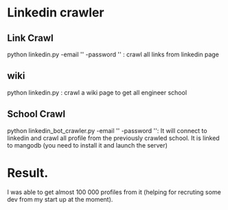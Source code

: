 # Linkedin crawler


## Link Crawl
python linkedin.py -email '' -password '' : crawl all links from linkedin page

## wiki
python linkedin.py : crawl a wiki page to get all engineer school

## School Crawl
python linkedin_bot_crawler.py -email '' -password '': It will connect to linkedin and crawl all profile from the previously crawled school.
It is linked to mangodb (you need to install it and launch the server) 

# Result.
I was able to get almost 100 000 profiles from it (helping for recruting some dev from my start up at the moment).
